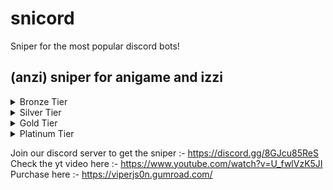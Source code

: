# snicord
Sniper for the most popular discord bots!
## (anzi) sniper for anigame and izzi 

<details>
<summary>Bronze Tier</summary>
<br>
* Snipes Anigame/Izzi Cards (on/off) <br>
* Snipes only where you want it to (add/remove channels being sniped manually using in-discord commands) <br>
* Get Claimed Card Alerts in Discord (on/off) (does not mention/ping) <br>
</details>

<details>
<summary>Silver Tier</summary>
<br>
* Snipes Anigame/Izzi Cards (on/off) <br>
* Snipes only where you want it to (add/remove channels being sniped using in-discord commands) <br>
* Get Claimed Card Alerts (on/off)  (does not mention/ping) <br>
* In-Discord Usable Commands <br>
* Custom Latency before claiming a Card (on/off)/(seconds) <br>
* Anigame/Izzi Hourly/Lottery Commands after a specific time interval (on/off) (interval cannot be changed) <br>
</details>

<details>
<summary>Gold Tier</summary>
<br>
* Snipes Anigame/Izzi Cards (on/off) <br>
* Snipes only where you want it to (add/remove channels being sniped using in-discord commands) <br>
* Get Claimed Card Alerts (on/off)  (does mention/ping according to rarity settings ) <br>
* In-Discord Usable Commands <br>
* Custom Latency before claiming a Card (on/off)/(seconds) <br>
* Anigame/Izzi Hourly/Lottery/bt all Commands after a variable time interval (on/off) (interval can be changed) <br>
* Controller Account <br>
* Custom Spammer works on multiple channels (on/off) <br>
</details>

<details>
<summary>Platinum Tier</summary>
<br>
* Snipes Anigame/Izzi Cards (on/off) <br>
* Snipes only where you want it to (add/remove channels being sniped using in-discord commands) <br>
* Get Claimed Card Alerts (on/off)  (does mention/ping according to rarity settings ) <br>
* In-Discord Usable Commands <br>
* Custom Latency before claiming a Card (on/off)/(seconds) <br>
* Anigame/Izzi Hourly/Lottery/bt all/rd bt all Commands after a variable time interval (on/off) (interval can be changed) <br>
* Location/Floor Clearer (on/off)  bt > bt all > fl n (in loop , interval can be changed) <br>
* Custom Spammer works on multiple channels (on/off) <br>
* Controller Account <br>
* Multiple Accounts Support <br> 
* Stays online 24/7~ in replit (might experience a few downtimes, depends on replit, will start again shortly) <br>
</details>

Join our discord server to get the sniper :-
https://discord.gg/8GJcu85ReS <br>
Check the yt video here :- 
https://www.youtube.com/watch?v=U_fwlVzK5JI
Purchase here :-
https://viperjs0n.gumroad.com/
